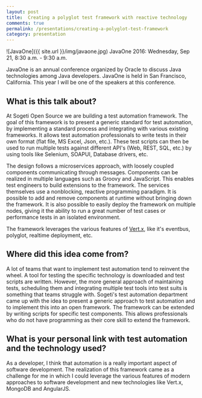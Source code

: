 ```yaml
---
layout: post
title:  Creating a polyglot test framework with reactive technology
comments: true
permalink: /presentations/creating-a-polyglot-test-framework
category: presentation
---
```

![JavaOne]({{ site.url }}/img/javaone.jpg)
JavaOne 2016: Wednesday, Sep 21, 8:30 a.m. - 9:30 a.m. 

JavaOne is an annual conference organized by Oracle to discuss Java technologies among Java developers. JavaOne is held in San Francisco, California. This year I will be one of the speakers at this conference.

## What is this talk about?
At Sogeti Open Source we are building a test automation framework. The goal of this framework is to present a generic standard for test automation, by implementing a standard process and integrating with various existing frameworks. It allows test automation professionals to write tests in their own format (flat file, MS Excel, Json, etc.). These test scripts can then be used to run multiple tests against different API's (Web, REST, SQL, etc.) by using tools like Selenium, SOAPUI, Database drivers, etc.

The design follows a microservices approach, with loosely coupled components communicating through messages. Components can be realized in multiple languages such as Groovy and JavaScript. This enables test engineers to build extensions to the framework. The services themselves use a nonblocking, reactive programming paradigm. It is possible to add and remove components at runtime without bringing down the framework. It is also possible to easily deploy the framework on multiple nodes, giving it the ability to run a great number of test cases or performance tests in an isolated environment.

The framework leverages the various features of [Vert.x](http://vertx.io), like it's eventbus, polyglot, realtime deployment, etc.

## Where did this idea come from?
A lot of teams that want to implement test automation tend to reinvent the wheel. A tool for testing the specific technology is downloaded and test scripts are written. However, the more general approach of maintaining tests, scheduling them and integrating multiple test tools into test suits is something that teams struggle with. Sogeti's test automation department came up with the idea to present a generic approach to test automation and to implement this into an open framework. The framework can be extended by writing scripts for specific test components. This allows professionals who do not have programming as their core skill to extend the framework.


## What is your personal link with test automation and the technology used?
As a developer, I think that automation is a really important aspect of software development. The realization of this framework came as a challenge for me in which I could leverage the various features of modern approaches to software development and new technologies like Vert.x, MongoDB and AngularJS.
